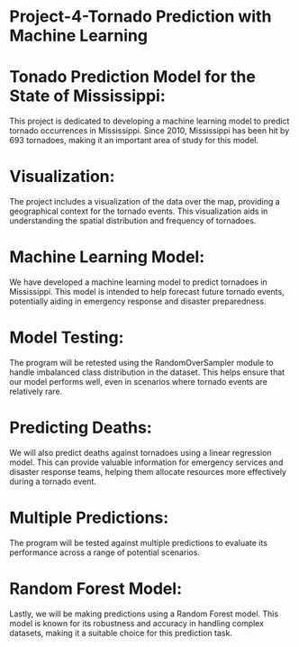 # Project-4-Tornado Prediction with Machine Learning

# Tonado Prediction Model for the State of Mississippi:

This project is dedicated to developing a machine learning model to predict tornado occurrences in Mississippi. Since 2010, Mississippi has been hit by 693 tornadoes, making it an important area of study for this model.

# Visualization:

The project includes a visualization of the data over the map, providing a geographical context for the tornado events. This visualization aids in understanding the spatial distribution and frequency of tornadoes.

# Machine Learning Model:

We have developed a machine learning model to predict tornadoes in Mississippi. This model is intended to help forecast future tornado events, potentially aiding in emergency response and disaster preparedness.

# Model Testing:

The program will be retested using the RandomOverSampler module to handle imbalanced class distribution in the dataset. This helps ensure that our model performs well, even in scenarios where tornado events are relatively rare.

# Predicting Deaths:

We will also predict deaths against tornadoes using a linear regression model. This can provide valuable information for emergency services and disaster response teams, helping them allocate resources more effectively during a tornado event.

# Multiple Predictions:

The program will be tested against multiple predictions to evaluate its performance across a range of potential scenarios.

# Random Forest Model:

Lastly, we will be making predictions using a Random Forest model. This model is known for its robustness and accuracy in handling complex datasets, making it a suitable choice for this prediction task.
